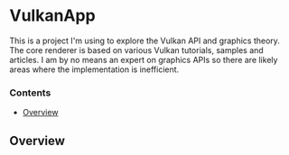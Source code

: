 # VulkanApp

This is a project I'm using to explore the Vulkan API and graphics theory. The core renderer is based on various Vulkan tutorials, samples and articles. I am by no means an expert on graphics APIs so there are likely areas where the implementation is inefficient. 

### Contents

- [Overview](#overview)



## Overview




